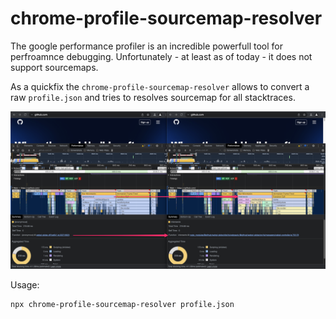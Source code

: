 # chrome-profile-sourcemap-resolver

The google performance profiler is an incredible powerfull tool for perfroamnce debugging.
Unfortunately - at least as of today - it does not support sourcemaps.

As a quickfix the `chrome-profile-sourcemap-resolver` allows to convert a raw `profile.json` and tries to resolves sourcemap for all stacktraces.

![Before and After example](https://github.com/jantimon/chrome-profile-sourcemap-resolver/raw/main/conversion.png)

Usage:

```
npx chrome-profile-sourcemap-resolver profile.json
```